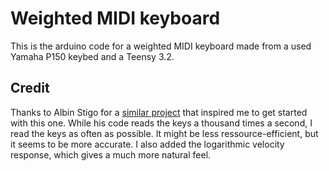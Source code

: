 # Weighted MIDI keyboard

This is the arduino code for a weighted MIDI keyboard made from a used Yamaha P150 keybed and a Teensy 3.2.

## Credit
Thanks to Albin Stigo for a [similar project](https://github.com/ast/keyboard) that inspired me to get started with this one. While his code reads the keys a thousand times a second, I read the keys as often as possible. It might be less ressource-efficient, but it seems to be more accurate. I also added the logarithmic velocity response, which gives a much more natural feel. 
